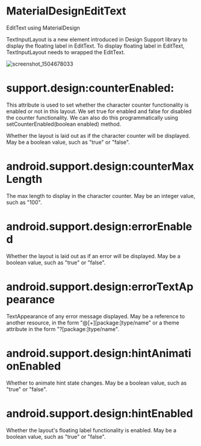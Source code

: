 # MaterialDesignEditText
EditText using MaterialDesign 

TextInputLayout is a new element introduced in Design Support library to display the floating label in EditText.
To display floating label in EditText, TextInputLayout needs to wrapped the EditText.

![screenshot_1504678033](https://user-images.githubusercontent.com/22514415/30096928-9cb3881c-92f8-11e7-82ae-9730debea41d.png)


# support.design:counterEnabled:

This attribute is used to set whether the character counter functionality is enabled or not in this layout. We set true for enabled and false for disabled the counter functionality.
We can also do this  programmatically using setCounterEnabled(boolean enabled) method.

Whether the layout is laid out as if the character counter will be displayed.
May be a boolean value, such as "true" or "false".


# android.support.design:counterMaxLength

The max length to display in the character counter.
May be an integer value, such as "100".


# android.support.design:errorEnabled

Whether the layout is laid out as if an error will be displayed.
May be a boolean value, such as "true" or "false".


# android.support.design:errorTextAppearance

TextAppearance of any error message displayed.
May be a reference to another resource, in the form "@[+][package:]type/name" or a theme attribute in the form "?[package:]type/name".


# android.support.design:hintAnimationEnabled

Whether to animate hint state changes.
May be a boolean value, such as "true" or "false".

# android.support.design:hintEnabled

Whether the layout's floating label functionality is enabled.
May be a boolean value, such as "true" or "false".


